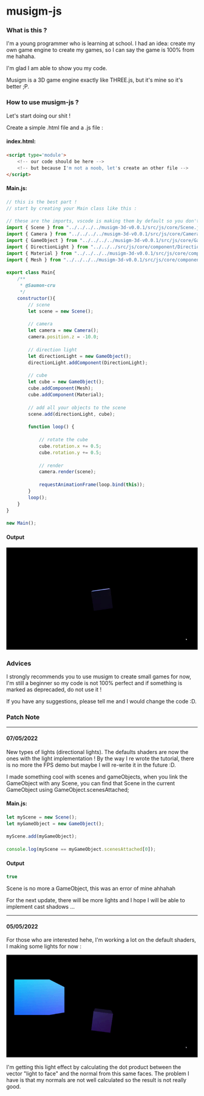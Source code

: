# musigm-js

### What is this ? ####

I'm a young programmer who is learning at school.
I had an idea: create my own game engine to create my games, so I can say the game is 100% from me hahaha.

I'm glad I am able to show you my code.

Musigm is a 3D game engine exactly like THREE.js, but it's mine so it's better ;P.

### How to use musigm-js ? ###
Let's start doing our shit !

Create a simple .html file and a .js file :

#### index.html: ####
```html
<script type='module'>
    <!-- our code should be here -->
    <!-- but because I'm not a noob, let's create an other file -->
</script>
```

#### Main.js: ####
```javascript
// this is the best part ! 
// start by creating your Main class like this :

// these are the imports, vscode is making them by default so you don't have to worry about them :D
import { Scene } from "../../../../musigm-3d-v0.0.1/src/js/core/Scene.js";
import { Camera } from "../../../../musigm-3d-v0.0.1/src/js/core/Camera.js";
import { GameObject } from "../../../../musigm-3d-v0.0.1/src/js/core/GameObject.js";
import { DirectionLight } from "../../../src/js/core/component/DirectionLight.js";
import { Material } from "../../../../musigm-3d-v0.0.1/src/js/core/component/Material.js";
import { Mesh } from "../../../../musigm-3d-v0.0.1/src/js/core/component/Mesh.js";

export class Main{
    /**
     * @Saumon-cru  
     */
    constructor(){
        // scene
        let scene = new Scene();

        // camera
        let camera = new Camera();
        camera.position.z = -10.0;

        // direction light
        let directionLight = new GameObject();
        directionLight.addComponent(DirectionLight);

        // cube
        let cube = new GameObject();
        cube.addComponent(Mesh);
        cube.addComponent(Material);
        
        // add all your objects to the scene
        scene.add(directionLight, cube);

        function loop() {

            // rotate the cube
            cube.rotation.x += 0.5;
            cube.rotation.y += 0.5;

            // render
            camera.render(scene);

            requestAnimationFrame(loop.bind(this));
        }
        loop();
    }
}

new Main();
```


#### Output ####
![alt text](./images/demo.gif)

### Advices ###
I strongly recommends you to use musigm to create small games for now, I'm still a beginner so my code is not 100% perfect and if something is marked as deprecaded, do not use it !

If you have any suggestions, please tell me and I would change the code :D.

### Patch Note ###

--------------------------------------------------------------------------------------------------------------------------------

#### 07/05/2022 ####
New types of lights (directional lights). The defaults shaders are now the ones with the light implementation !
By the way I re wrote the tutorial, there is no more the FPS demo but maybe I will re-write it in the future :D.

I made something cool with scenes and gameObjects, when you link the GameObject with any Scene, you can find that Scene in the current GameObject using GameObject.scenesAttached;

#### Main.js: ####
```javascript
let myScene = new Scene();
let myGameObject = new GameObject();

myScene.add(myGameObject);

console.log(myScene == myGameObject.scenesAttached[0]);
```
#### Output ####
```javascript
true
```

Scene is no more a GameObject, this was an error of mine ahhahah

For the next update, there will be more lights and I hope I will be able to implement cast shadows ...

--------------------------------------------------------------------------------------------------------------------------------

#### 05/05/2022 ####
For those who are interested hehe, I'm working a lot on the default shaders, I making some lights for now : 

![alt text](./images/patch02.gif)

I'm getting this light effect by calculating the dot product between the vector "light to face" and the normal from this same faces.
The problem I have is that my normals are not well calculated so the result is not really good.